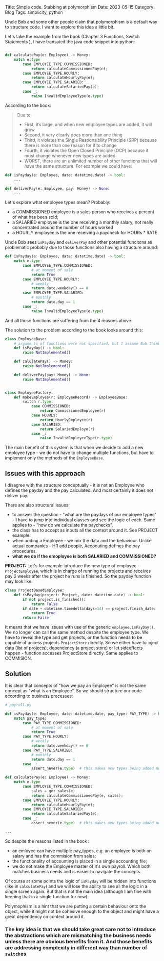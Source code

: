 Title: Simple code. Stabbing at polymorphism
Date: 2023-05-15
Category: Blog
Tags: simplicity, python


Uncle Bob and some other people claim that polymorphism is a default way to structure code.
I want to explore this idea a little bit.

Let's take the example from the book (Chapter 3 Functions, Switch Statements ),
I have transated the java code snippet into python:


```python

def calculatePay(e: Employee) -> Money:
    match e.type
        case EMPLOYEE_TYPE.COMMISSIONED:
            return calculateCommissionedPay(e);
        case EMPLOYEE_TYPE.HOURLY:
            return calculateHourlyPay(e);
        case EMPLOYEE_TYPE.SALARIED:
            return calculateSalariedPay(e);
        case _:
            raise InvalidEmployeeType(e.type)

```
According to the book:
> Due to:
> - First, it’s large, and when new employee types are added, it will grow
> - Second, it very clearly does more than one thing
> - Third, it violates the Single Responsibility Principle (SRP) because there is more than one reason for it to change
> - Fourth, it violates the Open Closed Principle (OCP) because it must change whenever new types are added
> - WORST, there are an unlimited number of other functions that will have the same structure. 
For example we could have:

``` python
def isPayday(e: Employee, date: datetime.date) -> bool:
    ...

def deliverPay(e: Employee, pay: Money) -> None:
    ... 
```


Let's explore what employee types mean? Probably:
- a COMMISSIONED employee is a sales person who receives a percent of what has been sold;
- a SALARIED employee is the one receiving a monthly salary, not really concentrated around the number of hours worked
- a HOURLY employee is the one receiving a paycheck for HOURs * RATE  

Uncle Bob sees `isPayday` and `deliverPay` and other potential funcitons as problematic probably due to those functions also having a structure around:

```python
def isPayday(e: Employee, date: datetime.date) -> bool:
    match e.type
        case EMPLOYEE_TYPE.COMMISSIONED:
            # at moment of sale
            return True
        case EMPLOYEE_TYPE.HOURLY:
            # weekly
            return date.weekday() == 0
        case EMPLOYEE_TYPE.SALARIED:
            # monthly
            return date.day == 1
        case _:
            raise InvalidEmployeeType(e.type)
```
And all those functions are suffering from the 4 reasons above.

The solution to the problem according to the book looks around this:


```python
class EmployeeBase:
    # arguments of functions were not specified, but I assume Bob thinks of extending each - e.g. accepting date as input, etc
    def isPayday() -> bool:
        raise NotImplemented() 

    def calulatePay() -> Money:
        raise NotImplemented() 

    def deliverPay(pay: Money) -> None:
        raise NotImplemented() 


class EmployeeFactory:
    def makeEmployee(r: EmployeeRecord) -> EmployeeBase:
        switch r.type:
            case COMMISSIONED:
                return CommissionedEmployee(r)
            case HOURLY:
                return HourlyEmployee(r)
            case SALARIED:
                return SalariedEmploye(r)
            case _:
                raise InvalidEmployeeType(r.type)
```

The main benefit of this system is that when we decide to add a new employee type - we do not have to change multiple functions, but have to implement only the methods of the `EmployeeBase`.
  
## Issues with this approach

I disagree with the structure conceptually - it is not an Employee who defines the payday and the pay calculated. And most certainly it does not deliver pay.

There are also structural issues:

- to answer the question - "what are the paydays of our employee types" - I have to jump into individual classes and see the logic of each. Same applies to - "how do we calculate the paychecks".
- the class has to accept as inputs all the context around it. See PROJECT example.
- when adding a Employee - we mix the data and the behaviour. Unlike actual companies - HR add people, Accoouting defines the pay procedures. 
- **what we do if the emoployee is both SALARIED and COMMISSIONED?**


**PROJECT:**
Let's for example introduce the new type of employee - `ProjectEmployee`, which is in charge of running the projects and receives pay 2 weeks after the project he runs is finished. 
So the payday function may look like:

```python
class ProjectBasedEmployee:
    def isPayday(project: Project, date: datetime.date) -> bool:
        if not project.is_finished():
            return False
        if date + datetime.timedelta(days=14) == project.finish_date:
            return True
        return False
```
It means that we have issues with use of the generic `employee.isPayDay()`. We no longer can call the same method despite the employee type. We have to reveal the type and get projects, or the function needs to be capable of access projects `ProjectStore` directly. So we either have to inject data (list of projects), dependency (a project store) or let sideeffects happen - function accesses ProjectStore directly. Same applies to COMMISION. 



## Solution

It is clear that concepts of "how we pay an Employee" is not the same concept as "what is an Employee". So we should structure our code according to business processes:


```python
# payroll.py

def isPayday(e: Employee, date: datetime.date, pay_type: PAY_TYPE) -> bool:
    match pay_type:
        case PAY_TYPE.COMMISSIONED:
            # at moment of sale
            return True
        case PAY_TYPE.HOURLY:
            # weekly
            return date.weekday() == 0
        case PAY_TYPE.SALARIED:
            # monthly
            return date.day == 1
        case _:
            assert_never(e.type)  # this makes new types being added not an issue (in type checked code)

def calculatePay(e: Employee) -> Money:
    match e.type
        case EMPLOYEE_TYPE.COMMISSIONED:
            sales = get_sales(e)
            return calculateCommissionedPay(e, sales);
        case EMPLOYEE_TYPE.HOURLY:
            return calculateHourlyPay(e);
        case EMPLOYEE_TYPE.SALARIED:
            return calculateSalariedPay(e);
        case _:
            assert_never(e.type)  # this makes new types being added not an issue (in type checked code)

...

```
So despite the reasons listed in the book :
- an emloyee can have multiple pay_types, e.g. an employee is both on salary and has the commision from sales;
- the functionality of accounting is placed in a single accounting file;
- we do not make the Employee master of it's own payroll. Which both matches business needs and is easier to navigate the concepts.

Of course at some points the logic of `isPayday` will be hidden into functions (like in `calculatePay`) and we will lose the ability to see all the logic in a single screen again. But that is not the main idea (although I am fine with keeping that in a single function for now).

Polymophism is a hint that we are putting a certain behaviour onto the object, while it might not be cohesive enough to the object and might have a great dependency on context around it.  
### **The key idea is that we should take great care not to introduce the abstractions which are mismatching the business needs unless there are obvious benefits from it. And those benefits are addressing complexity in different way than number of `switch`es** 
